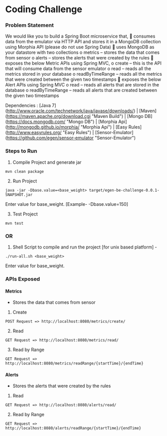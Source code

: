# Coding Challenge 

### Problem Statement

We would like you to build a Spring Boot microservice that,
 consumes data from the emulator via HTTP API and stores it in a MongoDB collection using Morphia
API (please do not use Spring Data)
 uses MongoDB as your datastore with two collections
o metrics – stores the data that comes from sensor
o alerts – stores the alerts that were created by the rules
 exposes the below Metric APIs using Spring MVC,
o create – this is the API that will consume data from the sensor emulator
o read – reads all the metrics stored in your database
o readByTimeRange – reads all the metrics that were created between the given two timestamps
 exposes the below Alert APIs using Spring MVC
o read – reads all alerts that are stored in the database
o readByTimeRange – reads all alerts that are created between the given two timestamps

Dependencies : [Java 7] (http://www.oracle.com/technetwork/java/javase/downloads/) | [Maven] (https://maven.apache.org/download.cgi "Maven Build") | [Mongo DB] (https://docs.mongodb.com/ "Mongo DB") | [Morphia Api] (http://mongodb.github.io/morphia/ "Morphia Api") | [Easy Rules] (http://www.easyrules.org/ "Easy Rules") | [Sensor-Emulator] (https://github.com/egen/sensor-emulator "Sensor-Emulator")

### Steps to Run

1) Compile Project and generate jar
```
mvn clean package
```

2) Run Project
```
java -jar -Dbase.value=<base_weight> target/egen-be-challenge-0.0.1-SNAPSHOT.jar
```

Enter value for base_weight. [Example- -Dbase.value=150]

3) Test Project
```
mvn test
```

### OR

1) Shell Script to compile and run the project [for unix based platform] -
```
./run-all.sh <base_weight>
```

Enter value for base_weight.

### APIs Exposed

#### Metrics

- Stores the data that comes from sensor

1) Create

```
POST Request => http://localhost:8080/metrics/create/
```

2) Read

```
GET Request => http://localhost:8080/metrics/read/
```

3) Read by Range

```
GET Request => http://localhost:8080/metrics/readRange/{startTime}/{endTime}
```


#### Alerts

- Stores the alerts that were created by the rules

1) Read

```
GET Request => http://localhost:8080/alerts/read/
```

2) Read by Range

```
GET Request => http://localhost:8080/alerts/readRange/{startTime}/{endTime}
```


